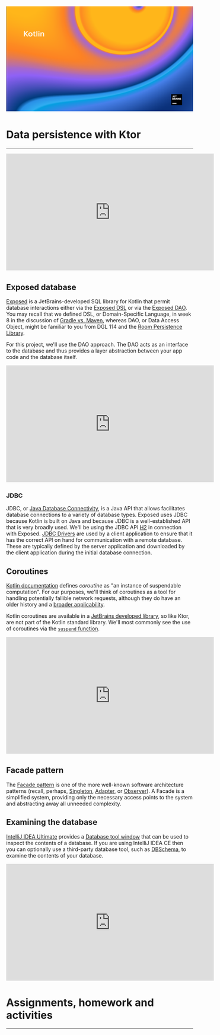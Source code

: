 # ![Programming for Mobile App Development](images/1366x768-kotlin2022_2.png )

# Data persistence with Ktor
---

<iframe width="560" height="315" src="https://www.youtube.com/embed/rTyeLC38DNc" title="YouTube video player" frameborder="0" allow="accelerometer; autoplay; clipboard-write; encrypted-media; gyroscope; picture-in-picture" allowfullscreen></iframe>

## Exposed database
[Exposed](https://github.com/JetBrains/Exposed) is a JetBrains-developed SQL library for Kotlin that permit database interactions either via the [Exposed DSL](https://github.com/JetBrains/Exposed/wiki/DSL) or via the [Exposed DAO](https://github.com/JetBrains/Exposed/wiki/DAO). You may recall that we defined DSL, or Domain-Specific Language, in week 8 in the discussion of [Gradle vs. Maven](dgl204-2022fa/week-08#gradle-vs-maven), whereas DAO, or Data Access Object, might be familiar to you from DGL 114 and the [Room Persistence Library](https://developer.android.com/jetpack/androidx/releases/room).

For this project, we'll use the DAO approach. The DAO acts as an interface to the database and thus provides a layer abstraction between your app code and the database itself. 

<iframe width="560" height="315" src="https://www.youtube.com/embed/UdJMqKHiv84" title="YouTube video player" frameborder="0" allow="accelerometer; autoplay; clipboard-write; encrypted-media; gyroscope; picture-in-picture" allowfullscreen></iframe>

### JDBC
JDBC, or [Java Database Connectivity](https://en.wikipedia.org/wiki/Java_Database_Connectivity), is a Java API that allows facilitates database connections to a variety of database types. Exposed uses JDBC because Kotlin is built on Java and because JDBC is a well-established API that is very broadly used. We'll be using the JDBC API [H2](https://h2database.com/html/main.html) in connection with Exposed. [JDBC Drivers](https://en.wikipedia.org/wiki/JDBC_driver) are used by a client application to ensure that it has the correct API on hand for communication with a remote database. These are typically defined by the server application and downloaded by the client application during the initial database connection. 

## Coroutines
[Kotlin documentation](https://kotlinlang.org/docs/coroutines-basics.html#your-first-coroutine) defines *coroutine* as "an instance of suspendable computation". For our purposes, we'll think of coroutines as a tool for handling potentially fallible network requests, although they do have an older history and a [broader applicability](https://en.wikipedia.org/wiki/Coroutine).

Kotlin coroutines are available in a [JetBrains developed library](https://kotlinlang.org/docs/coroutines-guide.html), so like Ktor, are not part of the Kotlin standard library. We'll most commonly see the use of coroutines via the [`suspend` function](https://kotlinlang.org/docs/coroutines-basics.html#extract-function-refactoring/).

<iframe width="560" height="315" src="https://www.youtube.com/embed/RqoiSehwdHQ" title="YouTube video player" frameborder="0" allow="accelerometer; autoplay; clipboard-write; encrypted-media; gyroscope; picture-in-picture" allowfullscreen></iframe>

## Facade pattern
The [Facade pattern](https://en.wikipedia.org/wiki/Facade_pattern) is one of the more well-known software architecture patterns (recall, perhaps, [Singleton](https://en.wikipedia.org/wiki/Singleton_pattern), [Adapter](https://en.wikipedia.org/wiki/Adapter_pattern), or [Observer](https://en.wikipedia.org/wiki/Observer_pattern)). A Facade is a simplified system, providing only the necessary access points to the system and abstracting away all unneeded complexity.

## Examining the database
[IntelliJ IDEA Ultimate](https://www.jetbrains.com/idea/) provides a [Database tool window](https://www.jetbrains.com/help/idea/database-tool-window.html) that can be used to inspect the contents of a database. If you are using IntelliJ IDEA CE then you can optionally use a third-party database tool, such as [DBSchema](https://dbschema.com/), to examine the contents of your database.

<iframe width="560" height="315" src="https://www.youtube.com/embed/EHizbL9JtCs" title="YouTube video player" frameborder="0" allow="accelerometer; autoplay; clipboard-write; encrypted-media; gyroscope; picture-in-picture" allowfullscreen></iframe>


# Assignments, homework and activities
---
